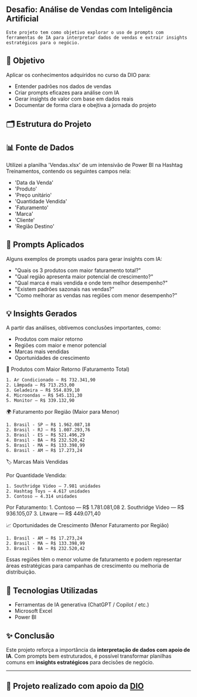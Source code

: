 
## Desafio: Análise de Vendas com Inteligência Artificial

    Este projeto tem como objetivo explorar o uso de prompts com ferramentas de IA para interpretar dados de vendas e extrair insights estratégicos para o negócio.

## 📌 Objetivo

Aplicar os conhecimentos adquiridos no curso da DIO para:

- Entender padrões nos dados de vendas
- Criar prompts eficazes para análise com IA
- Gerar insights de valor com base em dados reais
- Documentar de forma clara e obejtiva a jornada do projeto

## 🗂️ Estrutura do Projeto

## 📊 Fonte de Dados

Utilizei a planilha 'Vendas.xlsx' de um intensivão de Power BI na Hashtag Treinamentos, contendo os seguintes campos nela:

- 'Data da Venda'
- 'Produto'
- 'Preço unitário'
- 'Quantidade Vendida'
- 'Faturamento'
- 'Marca'
- 'Cliente'
- 'Região Destino'

## 🤖 Prompts Aplicados

Alguns exemplos de prompts usados para gerar insights com IA:

- "Quais os 3 produtos com maior faturamento total?"
- "Qual região apresenta maior potencial de crescimento?"
- "Qual marca é mais vendida e onde tem melhor desempenho?"
- "Existem padrões sazonais nas vendas?"
- "Como melhorar as vendas nas regiões com menor desempenho?"

## 💡 Insights Gerados

A partir das análises, obtivemos conclusões importantes, como:

- Produtos com maior retorno
- Regiões com maior e menor potencial
- Marcas mais vendidas
- Oportunidades de crescimento

📌 Produtos com Maior Retorno (Faturamento Total)

    1. Ar Condicionado — R$ 732.341,90
    2. Lâmpada — R$ 713.253,00
    3. Geladeira — R$ 554.839,10
    4. Microondas — R$ 545.131,30
    5. Monitor — R$ 339.132,90

🌍 Faturamento por Região (Maior para Menor)

    1. Brasil - SP — R$ 1.962.087,18
    2. Brasil - RJ — R$ 1.007.293,76
    3. Brasil - ES — R$ 521.496,29
    4. Brasil - BA — R$ 232.520,42
    5. Brasil - MA — R$ 133.398,99
    6. Brasil - AM — R$ 17.273,24

🏷️ Marcas Mais Vendidas

Por Quantidade Vendida:

    1. Southridge Video — 7.981 unidades
    2. Hashtag Toys — 4.617 unidades
    3. Contoso — 4.314 unidades

Por Faturamento:
    1. Contoso — R$ 1.781.081,08
    2. Southridge Video — R$ 936.105,07
    3. Litware — R$ 449.071,40

📈 Oportunidades de Crescimento (Menor Faturamento por Região)

    1. Brasil - AM — R$ 17.273,24
    2. Brasil - MA — R$ 133.398,99
    3. Brasil - BA — R$ 232.520,42

Essas regiões têm o menor volume de faturamento e podem representar áreas estratégicas para campanhas de crescimento ou melhoria de distribuição.

## 🚀 Tecnologias Utilizadas

- Ferramentas de IA generativa (ChatGPT / Copilot / etc.)
- Microsoft Excel
- Power BI

## ✨ Conclusão

Este projeto reforça a importância da **interpretação de dados com apoio de IA**. Com prompts bem estruturados, é possível transformar planilhas comuns em **insights estratégicos** para decisões de negócio.

---

## 🏅 Projeto realizado com apoio da [DIO](https://www.dio.me)